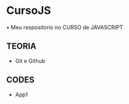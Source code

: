 # CursoJS

  • Meu respositorio no CURSO de JAVASCRIPT

## TEORIA 
  - Git e Github

## CODES
 -  App1

